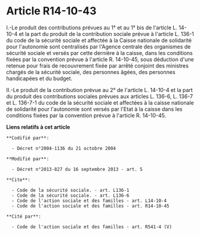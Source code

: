 # Article R14-10-43

I.-Le produit des contributions prévues au 1° et au 1° bis de l'article L. 14-10-4 et la part du produit de la contribution
sociale prévue à l'article L. 136-1 du code de la sécurité sociale et affectée à la Caisse nationale de solidarité pour
l'autonomie sont centralisés par l'Agence centrale des organismes de sécurité sociale et versés par cette dernière à la
caisse, dans les conditions fixées par la convention prévue à l'article R. 14-10-45, sous déduction d'une retenue pour frais
de recouvrement fixée par arrêté conjoint des ministres chargés de la sécurité sociale, des personnes âgées, des personnes
handicapées et du budget. 

II.-Le produit de la contribution prévue au 2° de l'article L. 14-10-4 et la part du produit des contributions sociales
prévues aux articles L. 136-6, L. 136-7 et L. 136-7-1 du code de la sécurité sociale et affectées à la caisse nationale de
solidarité pour l'autonomie sont versés par l'Etat à la caisse dans les conditions fixées par la convention prévue à
l'article R. 14-10-45.

**Liens relatifs à cet article**

	**Codifié par**:

	  - Décret n°2004-1136 du 21 octobre 2004

	**Modifié par**:

	  - Décret n°2013-827 du 16 septembre 2013 - art. 5

	**Cite**:

	  - Code de la sécurité sociale. - art. L136-1
	  - Code de la sécurité sociale. - art. L136-6
	  - Code de l'action sociale et des familles - art. L14-10-4
	  - Code de l'action sociale et des familles - art. R14-10-45

	**Cité par**:

	  - Code de l'action sociale et des familles - art. R541-4 (V)
